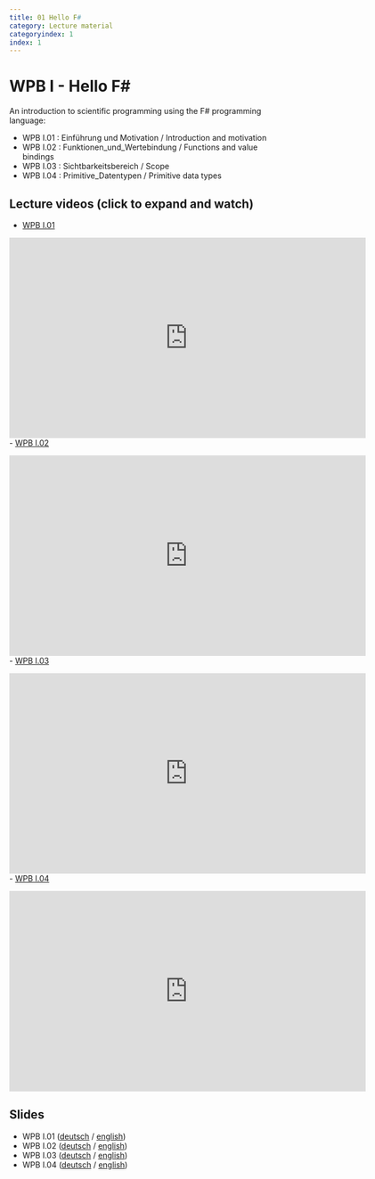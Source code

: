 ```yaml
---
title: 01 Hello F#
category: Lecture material
categoryindex: 1
index: 1
---
```


# WPB I - Hello F#

An introduction to scientific programming using the F# programming language:

- WPB I.01 : Einführung und Motivation / Introduction and motivation
- WPB I.02 : Funktionen_und_Wertebindung / Functions and value bindings
- WPB I.03 : Sichtbarkeitsbereich / Scope
- WPB I.04 : Primitive_Datentypen / Primitive data types
 

## Lecture videos (click to expand and watch)

- <a href="#vimeo-1" data-action="collapse">WPB I.01 </a></p>
<div id="vimeo-1" class="is-collapsible">
    <iframe title="vimeo-player" src="https://player.vimeo.com/video/407241742" width="640" height="360" frameborder="0" allowfullscreen="allowfullscreen"></iframe>
</div>
- <a href="#vimeo-2" data-action="collapse">WPB I.02 </a></p>
<div id="vimeo-2" class="is-collapsible">
    <iframe title="vimeo-player" src="https://player.vimeo.com/video/407247350" width="640" height="360" frameborder="0" allowfullscreen="allowfullscreen"></iframe>
</div>
- <a href="#vimeo-3" data-action="collapse">WPB I.03 </a></p>
<div id="vimeo-3" class="is-collapsible">
    <iframe title="vimeo-player" src="https://player.vimeo.com/video/407545667" width="640" height="360" frameborder="0" allowfullscreen="allowfullscreen"></iframe>
</div>
- <a href="#vimeo-4" data-action="collapse">WPB I.04 </a></p>
<div id="vimeo-4" class="is-collapsible">
    <iframe title="vimeo-player" src="https://player.vimeo.com/video/407723990" width="640" height="360" frameborder="0" allowfullscreen="allowfullscreen"></iframe>
</div>

## Slides

- WPB I.01 ([deutsch](https://csb.bio.uni-kl.de/teaching/WPB_Podcast/I01_Einf%C3%BChrung_und_Motivation.pdf) / [english](https://csb.bio.uni-kl.de/teaching/WPB_Podcast/eng/I01_Introduction_and_motivation.pdf))
- WPB I.02 ([deutsch](https://csb.bio.uni-kl.de/teaching/WPB_Podcast/I02_Funktionen_und_Wertebindung.pdf) / [english](https://csb.bio.uni-kl.de/teaching/WPB_Podcast/eng/I02_Functions_and_value_bindings.pdf))
- WPB I.03 ([deutsch](https://csb.bio.uni-kl.de/teaching/WPB_Podcast/I03_Scope.pdf) / [english](https://csb.bio.uni-kl.de/teaching/WPB_Podcast/eng/I03_Scope.pdf))
-  WPB I.04 ([deutsch](https://csb.bio.uni-kl.de/teaching/WPB_Podcast/I04_Primitive_Datentypen.pdf) / [english](https://csb.bio.uni-kl.de/teaching/WPB_Podcast/eng/I04_Primitive_data_types.pdf))

